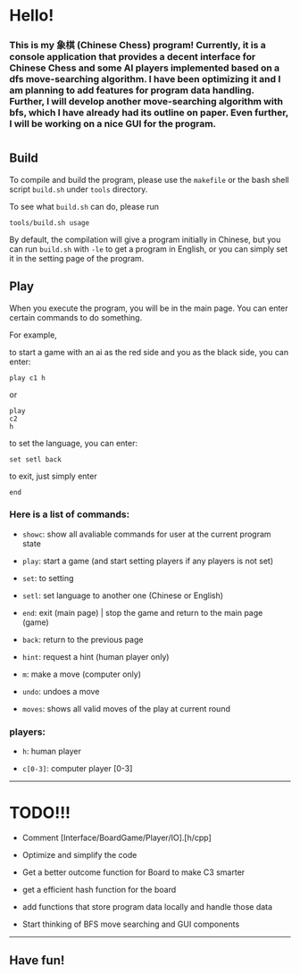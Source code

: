 # Hello!
### This is my 象棋 (Chinese Chess) program! Currently, it is a console application that provides a decent interface for Chinese Chess and some AI players implemented based on a dfs move-searching algorithm. I have been optimizing it and I am planning to add features for program data handling. Further, I will develop another move-searching algorithm with bfs, which I have already had its outline on paper. Even further, I will be working on a nice GUI for the program.

#
## Build
To compile and build the program, please use the `makefile` or the bash shell script `build.sh` under `tools` directory. 

To see what `build.sh` can do, please run 

```
tools/build.sh usage
```

By default, the compilation will give a program initially in Chinese, but you can run `build.sh` with `-le` to get a program in English, or you can simply set it in the setting page of the program.



## Play

When you execute the program, you will be in the main page. You can enter certain commands to do something. 

For example, 

to start a game with an ai as the red side and you as the black side, you can enter:
```
play c1 h
```
or
```
play
c2
h
```

to set the language, you can enter:
``` 
set setl back
```

to exit, just simply enter

```
end
```

### Here is a list of commands:

- `showc`: show all avaliable commands for user at the current program state

- `play`: start a game (and start setting players if any players is not set)

- `set`: to setting

- `setl`: set language to another one (Chinese or English)

- `end`: exit (main page)  | stop the game and return to the main page (game)

- `back`: return to the previous page

- `hint`: request a hint (human player only)

- `m`: make a move (computer only)

- `undo`: undoes a move

- `moves`: shows all valid moves of the play at current round

### players:

- `h`: human player

- `c[0-3]`: computer player [0-3]

---

# TODO!!!
- Comment [Interface/BoardGame/Player/IO].[h/cpp]

- Optimize and simplify the code

- Get a better outcome function for Board to make C3 smarter

- get a efficient hash function for the board

- add functions that store program data locally and handle those data

- Start thinking of BFS move searching and GUI components





---
## Have fun!
